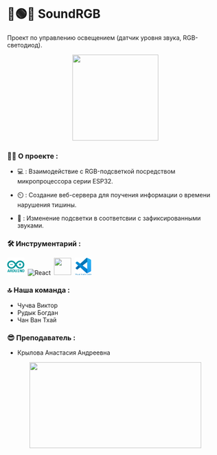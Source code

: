 #  🔴🟢🔵 SoundRGB
Проект по управлению освещением (датчик уровня звука, RGB-светодиод).

<div id="header" align="center">
  <img src="https://media.giphy.com/media/v1.Y2lkPTc5MGI3NjExZzR2NnFtMmNlaDB1djgzajVyNnRkbjlhMnhtZG01ajV2bmE0eHFrYSZlcD12MV9pbnRlcm5hbF9naWZfYnlfaWQmY3Q9Zw/4wX1DSsMRSKEBYezuV/giphy.gif" height="200"width="200"/>
</div>

### :man_technologist: О проекте :

- 💻 : Взаимодействие с RGB-подсветкой посредством микропроцессора серии ESP32.

- ⏲️ : Создание веб-сервера для поучения информации о времени нарушения тишины.

- 🌈 : Изменение подсветки в соответсвии с зафиксированными звуками.


### :hammer_and_wrench: Инструментарий :
<div>
  <img src="https://github.com/devicons/devicon/blob/master/icons/arduino/arduino-original-wordmark.svg" title="Java" alt="Java" width="40" height="40"/>&nbsp;
  <img src="https://www.espressif.com/sites/all/themes/espressif/logo-black.svg" title="React" alt="React" width="140" height="40"/>&nbsp;
  <img src="https://www.svgrepo.com/show/267838/rgb.svg" width="40" height="40"/>&nbsp;
  <img src="https://github.com/devicons/devicon/blob/master/icons/vscode/vscode-original-wordmark.svg" width="40" height="40"/>&nbsp;

</div>

### 🔝 Наша команда :
- Чучва Виктор
- Рудык Богдан
- Чан Ван Тхай

### 😎 Преподаватель :
- Крылова Анастасия Андреевна

<div id="header" align="center">
  <img src="https://itmo.ru/file/pages/213/logo_osnovnoy_russkiy_belyy.png" height="200"width="400"/>
</div>
